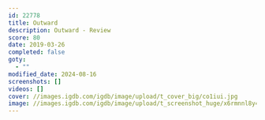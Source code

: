 ```yaml
---
id: 22778
title: Outward
description: Outward - Review
score: 80
date: 2019-03-26
completed: false
goty:
  - ""
modified_date: 2024-08-16
screenshots: []
videos: []
cover: //images.igdb.com/igdb/image/upload/t_cover_big/co1iui.jpg
image: //images.igdb.com/igdb/image/upload/t_screenshot_huge/x6rmnnl8y4nqddhmzvfj.jpg
---
```

